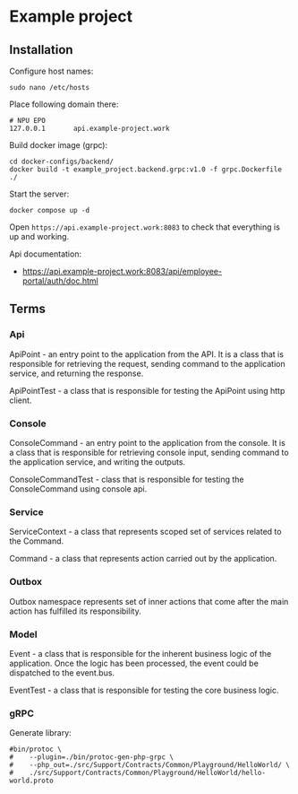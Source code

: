 # Example project

## Installation

Configure host names:

```shell
sudo nano /etc/hosts
```

Place following domain there:

```shell
# NPU EPO
127.0.0.1       api.example-project.work
```

Build docker image (grpc):

```shell
cd docker-configs/backend/
docker build -t example_project.backend.grpc:v1.0 -f grpc.Dockerfile ./
```

Start the server:

```shell
docker compose up -d
```

Open `https://api.example-project.work:8083` to check that everything is up and working.

Api documentation:

- https://api.example-project.work:8083/api/employee-portal/auth/doc.html

## Terms

### Api

ApiPoint - an entry point to the application from the API. It is a class that is responsible for retrieving the request,
sending command to the application service, and returning the response.

ApiPointTest - a class that is responsible for testing the ApiPoint using http client.

### Console

ConsoleCommand - an entry point to the application from the console. It is a class that is responsible for retrieving
console input, sending command to the application service, and writing the outputs.

ConsoleCommandTest - class that is responsible for testing the ConsoleCommand using console api.

### Service

ServiceContext - a class that represents scoped set of services related to the Command.

Command - a class that represents action carried out by the application.

### Outbox

Outbox namespace represents set of inner actions that come after the main action has fulfilled its responsibility.

### Model

Event - a class that is responsible for the inherent business logic of the application. Once the logic has been
processed, the event could be dispatched to the event.bus.

EventTest - a class that is responsible for testing the core business logic.

### gRPC

Generate library:

```shell
#bin/protoc \
#    --plugin=./bin/protoc-gen-php-grpc \
#    --php_out=./src/Support/Contracts/Common/Playground/HelloWorld/ \
#    ./src/Support/Contracts/Common/Playground/HelloWorld/hello-world.proto
```
